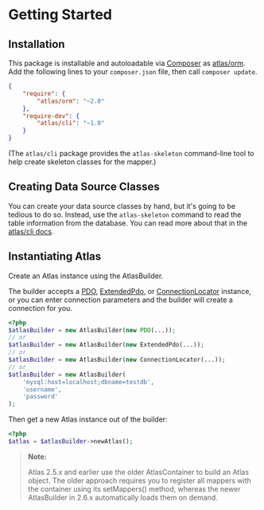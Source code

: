 # Getting Started

## Installation

This package is installable and autoloadable via [Composer](https://getcomposer.org/)
as [atlas/orm](https://packagist.org/packages/atlas/orm). Add the following lines
to your `composer.json` file, then call `composer update`.

```json
{
    "require": {
        "atlas/orm": "~2.0"
    },
    "require-dev": {
        "atlas/cli": "~1.0"
    }
}
```

(The `atlas/cli` package provides the `atlas-skeleton` command-line tool to
help create skeleton classes for the mapper.)

## Creating Data Source Classes

You can create your data source classes by hand, but it's going to be tedious to
do so. Instead, use the `atlas-skeleton` command to read the table information
from the database. You can read more about that in the
[atlas/cli docs](https://github.com/atlasphp/Atlas.Cli/blob/1.x/docs/getting-started.md).

## Instantiating Atlas

Create an Atlas instance using the AtlasBuilder.

The builder accepts a [PDO](http://php.net/manual/en/pdo.construct.php),
[ExtendedPdo](https://github.com/auraphp/Aura.Sql/blob/3.x/docs/getting-started.md),
or [ConnectionLocator](https://github.com/auraphp/Aura.Sql/blob/3.x/docs/connection-locator.md)
instance, or you can enter connection parameters and the builder will create a
connection for you.

```php
<?php
$atlasBuilder = new AtlasBuilder(new PDO(...));
// or
$atlasBuilder = new AtlasBuilder(new ExtendedPdo(...));
// or
$atlasBuilder = new AtlasBuilder(new ConnectionLocator(...));
// or
$atlasBuilder = new AtlasBuilder(
    'mysql:host=localhost;dbname=testdb',
    'username',
    'password'
);
```

Then get a new Atlas instance out of the builder:

```php
<?php
$atlas = $atlasBuilder->newAtlas();
```

> **Note:**
>
> Atlas 2.5.x and earlier use the older AtlasContainer to build an Atlas
> object. The older approach requires you to register all mappers with the
> container using its setMappers() method, whereas the newer AtlasBuilder
> in 2.6.x automatically loads them on demand.
